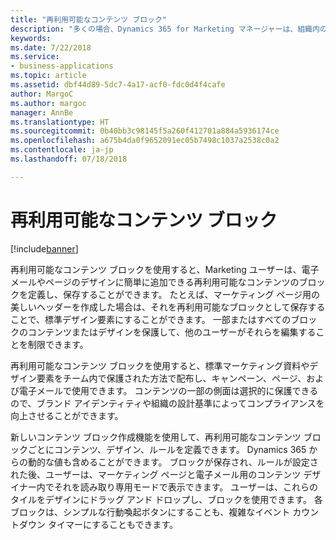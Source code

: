 ```yaml
---
title: "再利用可能なコンテンツ ブロック"
description: "多くの場合、Dynamics 365 for Marketing マネージャーは、組織内のマーケティング コンテンツの作成フローと編集機能を制御することを希望します。"
keywords: 
ms.date: 7/22/2018
ms.service:
- business-applications
ms.topic: article
ms.assetid: dbf44d89-5dc7-4a17-acf0-fdc0d4f4cafe
author: MargoC
ms.author: margoc
manager: AnnBe
ms.translationtype: HT
ms.sourcegitcommit: 0b40bb3c98145f5a260f412701a884a5936174ce
ms.openlocfilehash: a675b4da0f9652091ec05b7498c1037a2538c0a2
ms.contentlocale: ja-jp
ms.lasthandoff: 07/18/2018

---
```


# <a name="reusable-content-blocks"></a>再利用可能なコンテンツ ブロック

[!include[banner](../../../includes/banner.md)]

再利用可能なコンテンツ ブロックを使用すると、Marketing ユーザーは、電子メールやページのデザインに簡単に追加できる再利用可能なコンテンツのブロックを定義し、保存することができます。 たとえば、マーケティング ページ用の美しいヘッダーを作成した場合は、それを再利用可能なブロックとして保存することで、標準デザイン要素にすることができます。 一部またはすべてのブロックのコンテンツまたはデザインを保護して、他のユーザーがそれらを編集することを制限できます。 

再利用可能なコンテンツ ブロックを使用すると、標準マーケティング資料やデザイン要素をチーム内で保護された方法で配布し、キャンペーン、ページ、および電子メールで使用できます。 コンテンツの一部の側面は選択的に保護できるので、ブランド アイデンティティや組織の設計基準によってコンプライアンスを向上させることができます。

新しいコンテンツ ブロック作成機能を使用して、再利用可能なコンテンツ ブロックごとにコンテンツ、デザイン、ルールを定義できます。 Dynamics 365 からの動的な値も含めることができます。 ブロックが保存され、ルールが設定された後、ユーザーは、マーケティング ページと電子メール用のコンテンツ デザイナー内でそれを読み取り専用モードで表示できます。 ユーザーは、これらのタイルをデザインにドラッグ アンド ドロップし、ブロックを使用できます。 各ブロックは、シンプルな行動喚起ボタンにすることも、複雑なイベント カウントダウン タイマーにすることもできます。  

<!--
### Who uses this feature
Marketers, marketing managers, and content designers
### Setup required
Administrators can easily set up and configure the feature in the app settings.
-->

